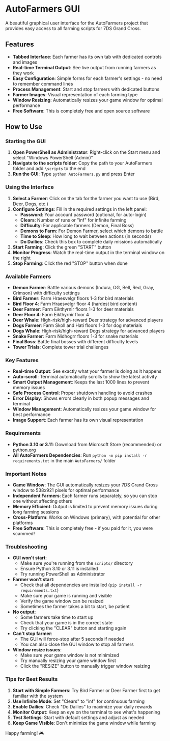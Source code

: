 # AutoFarmers GUI

A beautiful graphical user interface for the AutoFarmers project that provides easy access to all farming scripts for 7DS Grand Cross.

## Features

- **Tabbed Interface**: Each farmer has its own tab with dedicated controls and images
- **Real-time Terminal Output**: See live output from running farmers as they work
- **Easy Configuration**: Simple forms for each farmer's settings - no need to remember command lines
- **Process Management**: Start and stop farmers with dedicated buttons
- **Farmer Images**: Visual representation of each farming type
- **Window Resizing**: Automatically resizes your game window for optimal performance
- **Free Software**: This is completely free and open source software

## How to Use

### Starting the GUI

1. **Open PowerShell as Administrator**: Right-click on the Start menu and select "Windows PowerShell (Admin)"
2. **Navigate to the scripts folder**: Copy the path to your AutoFarmers folder and add `\scripts` to the end
3. **Run the GUI**: Type `python AutoFarmers.py` and press Enter

### Using the Interface

1. **Select a Farmer**: Click on the tab for the farmer you want to use (Bird, Deer, Dogs, etc.)
2. **Configure Settings**: Fill in the required settings in the left panel:
   - **Password**: Your account password (optional, for auto-login)
   - **Clears**: Number of runs or "inf" for infinite farming
   - **Difficulty**: For applicable farmers (Demon, Final Boss)
   - **Demons to Farm**: For Demon Farmer, select which demons to battle
   - **Time to Sleep**: How long to wait between actions (in seconds)
   - **Do Dailies**: Check this box to complete daily missions automatically
3. **Start Farming**: Click the green "START" button
4. **Monitor Progress**: Watch the real-time output in the terminal window on the right
5. **Stop Farming**: Click the red "STOP" button when done

### Available Farmers

- **Demon Farmer**: Battle various demons (Indura, OG, Bell, Red, Gray, Crimson) with difficulty settings
- **Bird Farmer**: Farm Hraesvelgr floors 1-3 for bird materials
- **Bird Floor 4**: Farm Hraesvelgr floor 4 (hardest bird content)
- **Deer Farmer**: Farm Eikthyrnir floors 1-3 for deer materials
- **Deer Floor 4**: Farm Eikthyrnir floor 4
- **Deer Whale**: High-risk/high-reward Deer strategy for advanced players
- **Dogs Farmer**: Farm Skoll and Hati floors 1-3 for dog materials
- **Dogs Whale**: High-risk/high-reward Dogs strategy for advanced players
- **Snake Farmer**: Farm Nidhogrr floors 1-3 for snake materials
- **Final Boss**: Battle final bosses with different difficulty levels
- **Tower Trials**: Complete tower trial challenges

### Key Features

- **Real-time Output**: See exactly what your farmer is doing as it happens
- **Auto-scroll**: Terminal automatically scrolls to show the latest activity
- **Smart Output Management**: Keeps the last 1000 lines to prevent memory issues
- **Safe Process Control**: Proper shutdown handling to avoid crashes
- **Error Display**: Shows errors clearly in both popup messages and terminal
- **Window Management**: Automatically resizes your game window for best performance
- **Image Support**: Each farmer has its own visual representation

### Requirements

- **Python 3.10 or 3.11**: Download from Microsoft Store (recommended) or python.org
- **All AutoFarmers Dependencies**: Run `python -m pip install -r requirements.txt` in the main `AutoFarmers/` folder

### Important Notes

- **Game Window**: The GUI automatically resizes your 7DS Grand Cross window to 538x921 pixels for optimal performance
- **Independent Farmers**: Each farmer runs separately, so you can stop one without affecting others
- **Memory Efficient**: Output is limited to prevent memory issues during long farming sessions
- **Cross-Platform**: Works on Windows (primary), with potential for other platforms
- **Free Software**: This is completely free - if you paid for it, you were scammed!

### Troubleshooting

- **GUI won't start**: 
  - Make sure you're running from the `scripts/` directory
  - Ensure Python 3.10 or 3.11 is installed
  - Try running PowerShell as Administrator
- **Farmer won't start**: 
  - Check that all dependencies are installed (`pip install -r requirements.txt`)
  - Make sure your game is running and visible
  - Verify the game window can be resized
  - Sometimes the farmer takes a bit to start, be patient
- **No output**: 
  - Some farmers take time to start up
  - Check that your game is in the correct state
  - Try clicking the "CLEAR" button and starting again
- **Can't stop farmer**: 
  - The GUI will force-stop after 5 seconds if needed
  - You can also close the GUI window to stop all farmers
- **Window resize issues**: 
  - Make sure your game window is not minimized
  - Try manually resizing your game window first
  - Click the "RESIZE" button to manually trigger window resizing

### Tips for Best Results

1. **Start with Simple Farmers**: Try Bird Farmer or Deer Farmer first to get familiar with the system
2. **Use Infinite Mode**: Set "Clears" to "inf" for continuous farming
3. **Enable Dailies**: Check "Do Dailies" to maximize your daily rewards
4. **Monitor Output**: Keep an eye on the terminal to see what's happening
5. **Test Settings**: Start with default settings and adjust as needed
6. **Keep Game Visible**: Don't minimize the game window while farming

Happy farming! 🎮 